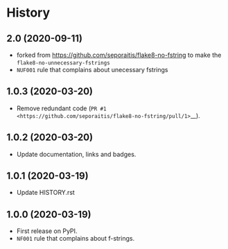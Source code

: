 History
=======

2.0 (2020-09-11)
----------------
* forked from https://github.com/seporaitis/flake8-no-fstring to make the `flake8-no-unnecessary-fstrings`
* ``NUF001`` rule that complains about unecessary fstrings

1.0.3 (2020-03-20)
------------------

* Remove redundant code (`PR #1 <https://github.com/seporaitis/flake8-no-fstring/pull/1>`__).

1.0.2 (2020-03-20)
------------------

* Update documentation, links and badges.

1.0.1 (2020-03-19)
------------------

* Update HISTORY.rst

1.0.0 (2020-03-19)
------------------

* First release on PyPI.
* ``NF001`` rule that complains about f-strings.
